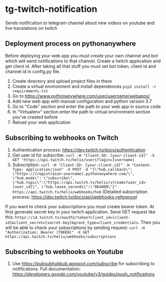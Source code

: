 # tg-twitch-notification
Sends notification to telegram channel about new videos on youtube and live translations on twitch

## Deployment process on pythonanywhere
Before deploying your web app you must create your own channel and bot which will send notifications to that channel. Create a twitch application and get client id. After taking all that stuff you must set bot token, client id and channel id in config.py file.


1. Create directory and upload project files in there
2. Create a virtual environment and install dependences `pip3 install -r requirements.txt`
3. Go to https://www.pythonanywhere.com/user/username/webapps/
4. Add new web app with manual configuration and python version 3.7
5. Go to "Code" section and enter the path to your web app in source code
6. In "Virtualenv" section enter the path to virtual environment section you've created before
7. Reload your web application


## Subscribing to webhooks on Twitch
1. Authentication process: https://dev.twitch.tv/docs/authentication
2. Get user id for subscribe: 
`curl -H "Client-ID: [your-client-id]" -X GET 'https://api.twitch.tv/helix/users?login=[username]`
3. Subscription: `curl -H "Client-ID: [your-client-id]" -H "Content-Type: application/json" -X POST -d "{\"hub.callback\": \"https://[registraion-username].pythonanywhere.com/\", \"hub.mode\": \"subscribe\", \"hub.topic\":\"https://api.twitch.tv/helix/streams?user_id=[user_id]\", \"hub.lease_seconds\":\"864000\"}" https://api.twitch.tv/helix/webhooks/hub`
(Detailed subscription process: https://dev.twitch.tv/docs/api/webhooks-reference)

If you want to check your subscriptions you must create bearer token. At first generate secret key in your twitch application. Send GET request like this: `https://id.twitch.tv/oauth2/token?client_id=[client-id]&client_secret=[secret-key]&grant_type=client_credentials`. Then you will be able to check your subscriptions by sending request: `curl -H "Authorization: Bearer [TOKEN]" -X GET https://api.twitch.tv/helix/webhooks/subscriptions`

## Subscribing to webhooks on Youtube
1. Use https://pubsubhubbub.appspot.com/subscribe for subscribing to notifications.
Full documentation: https://developers.google.com/youtube/v3/guides/push_notifications

